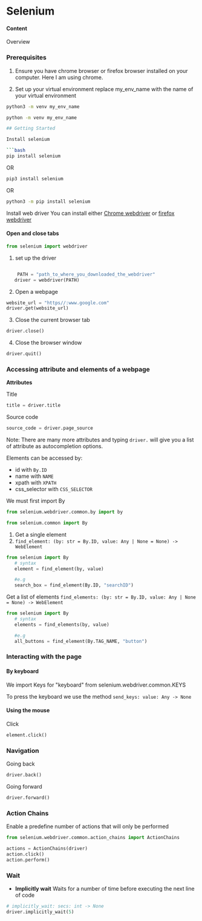# Selenium

#### Content

Overview

### Prerequisites

1. Ensure you have chrome browser or firefox browser installed on your computer. Here I am using chrome.

2. Set up your virtual environment
   replace my_env_name with the name of your virtual environment

```bash
python3 -m venv my_env_name
```

````bash
python -m venv my_env_name

## Getting Started

Install selenium

```bash
pip install selenium
````

OR

```bash
pip3 install selenium
```

OR

```bash
python3 -m pip install selenium
```

<!-- FIXME -->

Install web driver
You can install either [Chrome webdriver]() or [firefox webdriver]()

#### Open and close tabs

```python
from selenium import webdriver
```

1. set up the driver

```python

    PATH = "path_to_where_you_downloaded_the_webdriver"
   driver = webdriver(PATH)
```

2. Open a webpage

```python
website_url = "https//:www.google.com"
driver.get(website_url)
```

3. Close the current browser tab

```python
driver.close()
```

4. Close the browser window

```python
driver.quit()
```

### Accessing attribute and elements of a webpage

**Attributes**

Title

```python
title = driver.title
```

Source code

```python
source_code = driver.page_source
```

Note: There are many more attributes and typing `driver.` will give you a list of attribute as autocompletion options.

Elements can be accessed by:

- id with `By.ID`
- name with `NAME`
- xpath with `XPATH`
- css_selector with `CSS_SELECTOR`

We must first import By

```python
from selenium.webdriver.common.by import by
```

```python
from selenium.common import By
```

1. Get a single element
2. `find_element: (by: str = By.ID, value: Any | None = None) -> WebElement`

```python
from selenium import By
   # syntax
   element = find_element(by, value)

   #e.g
   search_box = find_element(By.ID, "searchID")

```

Get a list of elements
`find_elements: (by: str = By.ID, value: Any | None = None) -> WebElement`

```python
from selenium import By
   # syntax
   elements = find_elements(by, value)

   #e.g
   all_buttons = find_element(By.TAG_NAME, "button")

```

### Interacting with the page

#### By keyboard

We import Keys for "keyboard" from selenium.webdriver.common.KEYS

To press the keyboard we use the method `send_keys: value: Any -> None`

#### Using the mouse

Click

```python
element.click()
```

### Navigation

Going back

```python
driver.back()
```

Going forward

```python
driver.forward()
```

### Action Chains

Enable a predefine number of actions that will only be performed

```python
from selenium.webdriver.common.action_chains import ActionChains

actions = ActionChains(driver)
action.click()
action.perform()
```

### Wait

- **Implicitly wait** Waits for a number of time before executing the next line of code

```python
# implicitly_wait: secs: int -> None
driver.implicitly_wait(5)
```
